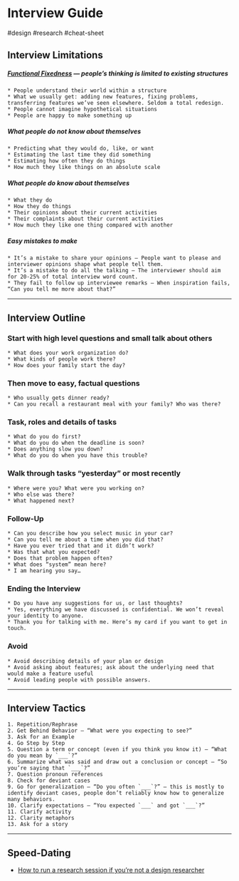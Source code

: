 # Interview Guide
#design #research #cheat-sheet

## Interview Limitations

##### [Functional Fixedness](https://en.wikipedia.org/wiki/Functional_fixedness) — people’s thinking is limited to existing structures

	* People understand their world within a structure
	* What we usually get: adding new features, fixing problems, transferring features we’ve seen elsewhere. Seldom a total redesign.
	* People cannot imagine hypothetical situations
	* People are happy to make something up

##### What people do *not* know about themselves

	* Predicting what they would do, like, or want
	* Estimating the last time they did something
	* Estimating how often they do things
	* How much they like things on an absolute scale

##### What people *do* know about themselves

	* What they do
	* How they do things
	* Their opinions about their current activities
	* Their complaints about their current activities
	* How much they like one thing compared with another

##### Easy mistakes to make

	* It’s a mistake to share your opinions — People want to please and interviewer opinions shape what people tell them.
	* It’s a mistake to do all the talking — The interviewer should aim for 20-25% of total interview word count.
	* They fail to follow up interviewee remarks — When inspiration fails, “Can you tell me more about that?”

---

## Interview Outline

### Start with high level questions and small talk about others
	* What does your work organization do?
	* What kinds of people work there?
	* How does your family start the day?

### Then move to easy, factual questions
	* Who usually gets dinner ready?
	* Can you recall a restaurant meal with your family? Who was there?

### Task, roles and details of tasks
	* What do you do first?
	* What do you do when the deadline is soon?
	* Does anything slow you down?
	* What do you do when you have this trouble?

### Walk through tasks “yesterday” or most recently
	* Where were you? What were you working on?
	* Who else was there?
	* What happened next?

### Follow-Up

	* Can you describe how you select music in your car?
	* Can you tell me about a time when you did that?
	* Have you ever tried that and it didn’t work?
	* Was that what you expected?
	* Does that problem happen often?
	* What does “system” mean here?
	* I am hearing you say…

### Ending the Interview

	* Do you have any suggestions for us, or last thoughts?
	* Yes, everything we have discussed is confidential. We won’t reveal your identity to anyone.
	* Thank you for talking with me. Here’s my card if you want to get in touch.

### Avoid

	* Avoid describing details of your plan or design
	* Avoid asking about features; ask about the underlying need that would make a feature useful
	* Avoid leading people with possible answers.

---

## Interview Tactics

	1. Repetition/Rephrase
	2. Get Behind Behavior — “What were you expecting to see?”
	3. Ask for an Example
	4. Go Step by Step
	5. Question a term or concept (even if you think you know it) — “What do you mean by `___`?”
	6. Summarize what was said and draw out a conclusion or concept — “So you’re saying that `___`?”
	7. Question pronoun references
	8. Check for deviant cases
	9. Go for generalization — “Do you often `___`?” — this is mostly to identify deviant cases, people don’t reliably know how to generalize many behaviors.
	10. Clarify expectations — “You expected `___` and got `___`?”
	11. Clarify activity
	12. Clarity metaphors
	13. Ask for a story

---

## Speed-Dating
* [How to run a research session if you’re not a design researcher](https://medium.com/dropbox-design/how-to-run-a-research-session-if-youre-not-a-design-researcher-2d6c1c769557)
